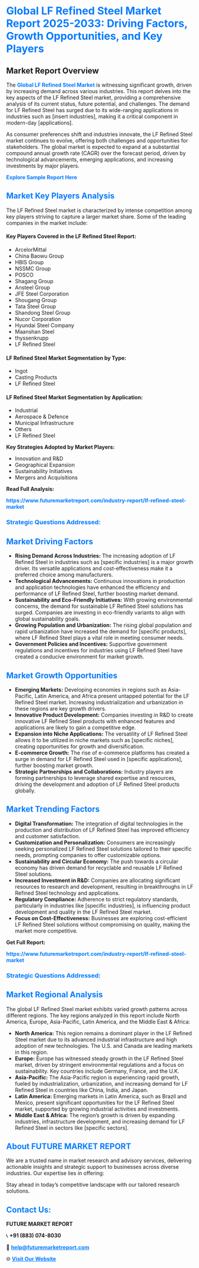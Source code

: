 <h1 style="color: #007BFF;">Global LF Refined Steel Market Report 2025-2033: Driving Factors, Growth Opportunities, and Key Players</h1>

<section id="overview">
<h2>Market Report Overview</h2>
<p>The <a href="https://www.futuremarketreport.com/industry-report/lf-refined-steel-market" style="color: #007BFF; text-decoration: none;"><strong>Global LF Refined Steel Market</strong></a> is witnessing significant growth, driven by increasing demand across various industries. This report delves into the key aspects of the LF Refined Steel market, providing a comprehensive analysis of its current status, future potential, and challenges. The demand for LF Refined Steel has surged due to its wide-ranging applications in industries such as [insert industries], making it a critical component in modern-day [applications].</p>
<p>As consumer preferences shift and industries innovate, the LF Refined Steel market continues to evolve, offering both challenges and opportunities for stakeholders. The global market is expected to expand at a substantial compound annual growth rate (CAGR) over the forecast period, driven by technological advancements, emerging applications, and increasing investments by major players.</p>
</section>

<section id="overview">
<p><a href="https://www.futuremarketreport.com/request-sample/reportId=100198" style="color: #007BFF; text-decoration: none;"><strong>Explore Sample Report Here</strong></a></p>
</section>

<section id="key-players">
<h2 style="color: #007BFF;">Market Key Players Analysis</h2>
<p>The LF Refined Steel market is characterized by intense competition among key players striving to capture a larger market share. Some of the leading companies in the market include:</p>
<h4>Key Players Covered in the LF Refined Steel Report:</h4>
<ul><li>ArcelorMittal</li><li>China Baowu Group</li><li>HBIS Group</li><li>NSSMC Group</li><li>POSCO</li><li>Shagang Group</li><li>Ansteel Group</li><li>JFE Steel Corporation</li><li>Shougang Group</li><li>Tata Steel Group</li><li>Shandong Steel Group</li><li>Nucor Corporation</li><li>Hyundai Steel Company</li><li>Maanshan Steel</li><li>thyssenkrupp</li><li>LF Refined Steel</li></ul>
<h4>LF Refined Steel Market Segmentation by Type:</h4>
<ul><li>Ingot</li><li>Casting Products</li><li>LF Refined Steel</li></ul>

<h4>LF Refined Steel Market Segmentation by Application:</h4>
<ul><li>Industrial</li><li>Aerospace &amp; Defence</li><li>Municipal Infrastructure</li><li>Others</li><li>LF Refined Steel</li></ul>
<p><strong>Key Strategies Adopted by Market Players:</strong></p>
<ul>
<li>Innovation and R&D</li>
<li>Geographical Expansion</li>
<li>Sustainability Initiatives</li>
<li>Mergers and Acquisitions</li>
</ul>
</section>

<section>
<p><strong>Read Full Analysis: </strong></p><a href="https://www.futuremarketreport.com/industry-report/lf-refined-steel-market" style="color: #007BFF; text-decoration: none;"><strong>https://www.futuremarketreport.com/industry-report/lf-refined-steel-market</strong></a>
<h3 style="color: #007BFF;">Strategic Questions Addressed:</h3>
</section>

<section id="driving-factors">
<h2 style="color: #007BFF;">Market Driving Factors</h2>
<ul>
<li><strong>Rising Demand Across Industries:</strong> The increasing adoption of LF Refined Steel in industries such as [specific industries] is a major growth driver. Its versatile applications and cost-effectiveness make it a preferred choice among manufacturers.</li>
<li><strong>Technological Advancements:</strong> Continuous innovations in production and application technologies have enhanced the efficiency and performance of LF Refined Steel, further boosting market demand.</li>
<li><strong>Sustainability and Eco-Friendly Initiatives:</strong> With growing environmental concerns, the demand for sustainable LF Refined Steel solutions has surged. Companies are investing in eco-friendly variants to align with global sustainability goals.</li>
<li><strong>Growing Population and Urbanization:</strong> The rising global population and rapid urbanization have increased the demand for [specific products], where LF Refined Steel plays a vital role in meeting consumer needs.</li>
<li><strong>Government Policies and Incentives:</strong> Supportive government regulations and incentives for industries using LF Refined Steel have created a conducive environment for market growth.</li>
</ul>
</section>

<section id="growth-opportunities">
<h2 style="color: #007BFF;">Market Growth Opportunities</h2>
<ul>
<li><strong>Emerging Markets:</strong> Developing economies in regions such as Asia-Pacific, Latin America, and Africa present untapped potential for the LF Refined Steel market. Increasing industrialization and urbanization in these regions are key growth drivers.</li>
<li><strong>Innovative Product Development:</strong> Companies investing in R&D to create innovative LF Refined Steel products with enhanced features and applications are likely to gain a competitive edge.</li>
<li><strong>Expansion into Niche Applications:</strong> The versatility of LF Refined Steel allows it to be utilized in niche markets such as [specific niches], creating opportunities for growth and diversification.</li>
<li><strong>E-commerce Growth:</strong> The rise of e-commerce platforms has created a surge in demand for LF Refined Steel used in [specific applications], further boosting market growth.</li>
<li><strong>Strategic Partnerships and Collaborations:</strong> Industry players are forming partnerships to leverage shared expertise and resources, driving the development and adoption of LF Refined Steel products globally.</li>
</ul>
</section>

<section id="trending-factors">
<h2 style="color: #007BFF;">Market Trending Factors</h2>
<ul>
<li><strong>Digital Transformation:</strong> The integration of digital technologies in the production and distribution of LF Refined Steel has improved efficiency and customer satisfaction.</li>
<li><strong>Customization and Personalization:</strong> Consumers are increasingly seeking personalized LF Refined Steel solutions tailored to their specific needs, prompting companies to offer customizable options.</li>
<li><strong>Sustainability and Circular Economy:</strong> The push towards a circular economy has driven demand for recyclable and reusable LF Refined Steel solutions.</li>
<li><strong>Increased Investment in R&D:</strong> Companies are allocating significant resources to research and development, resulting in breakthroughs in LF Refined Steel technology and applications.</li>
<li><strong>Regulatory Compliance:</strong> Adherence to strict regulatory standards, particularly in industries like [specific industries], is influencing product development and quality in the LF Refined Steel market.</li>
<li><strong>Focus on Cost-Effectiveness:</strong> Businesses are exploring cost-efficient LF Refined Steel solutions without compromising on quality, making the market more competitive.</li>
</ul>
</section>

<section>
<p><strong>Get Full Report: </strong></p><a href="https://www.futuremarketreport.com/industry-report/lf-refined-steel-market" style="color: #007BFF; text-decoration: none;"><strong>https://www.futuremarketreport.com/industry-report/lf-refined-steel-market</strong></a>
<h3 style="color: #007BFF;">Strategic Questions Addressed:</h3>
</section>


<section id="regional-analysis">
<h2 style="color: #007BFF;">Market Regional Analysis</h2>
<p>The global LF Refined Steel market exhibits varied growth patterns across different regions. The key regions analyzed in this report include North America, Europe, Asia-Pacific, Latin America, and the Middle East & Africa:</p>
<ul>
<li><strong>North America:</strong> This region remains a dominant player in the LF Refined Steel market due to its advanced industrial infrastructure and high adoption of new technologies. The U.S. and Canada are leading markets in this region.</li>
<li><strong>Europe:</strong> Europe has witnessed steady growth in the LF Refined Steel market, driven by stringent environmental regulations and a focus on sustainability. Key countries include Germany, France, and the U.K.</li>
<li><strong>Asia-Pacific:</strong> The Asia-Pacific region is experiencing rapid growth, fueled by industrialization, urbanization, and increasing demand for LF Refined Steel in countries like China, India, and Japan.</li>
<li><strong>Latin America:</strong> Emerging markets in Latin America, such as Brazil and Mexico, present significant opportunities for the LF Refined Steel market, supported by growing industrial activities and investments.</li>
<li><strong>Middle East & Africa:</strong> The region’s growth is driven by expanding industries, infrastructure development, and increasing demand for LF Refined Steel in sectors like [specific sectors].</li>
</ul>
</section>

<footer>
<h2 style="color: #007BFF;">About FUTURE MARKET REPORT</h2>
<p>We are a trusted name in market research and advisory services, delivering actionable insights and strategic support to businesses across diverse industries. Our expertise lies in offering:</p>

<p>Stay ahead in today’s competitive landscape with our tailored research solutions.</p>

<h2 style="color: #007BFF;">Contact Us:</h2>
<p><strong>FUTURE MARKET REPORT</strong></p>
<p>📞 <strong>+91 (883) 074-8030</strong></p>
<p>📧 <strong><a href="mailto:help@futuremarketreport.com" style="color: #007BFF;">help@futuremarketreport.com</a></strong></p>
<p>🌐 <strong><a href="https://www.futuremarketreport.com/" style="color: #007BFF;">Visit Our Website</a></strong></p>
</footer>